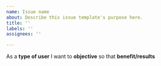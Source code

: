 ```yaml
---
name: Issue name
about: Describe this issue template's purpose here.
title: ''
labels: ''
assignees: ''

---
```


As a **type of user** I want to **objective** so that **benefit/results**
